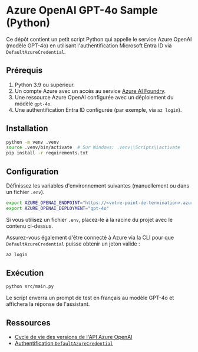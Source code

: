 # Azure OpenAI GPT-4o Sample (Python)

Ce dépôt contient un petit script Python qui appelle le service Azure OpenAI (modèle GPT-4o) en utilisant l'authentification Microsoft Entra ID via `DefaultAzureCredential`.

## Prérequis

1. Python 3.9 ou supérieur.
2. Un compte Azure avec un accès au service [Azure AI Foundry](https://learn.microsoft.com/en-us/azure/ai-foundry/openai/).
3. Une ressource Azure OpenAI configurée avec un déploiement du modèle `gpt-4o`.
4. Une authentification Entra ID configurée (par exemple, via `az login`).

## Installation

```bash
python -m venv .venv
source .venv/bin/activate  # Sur Windows: .venv\\Scripts\\activate
pip install -r requirements.txt
```

## Configuration

Définissez les variables d'environnement suivantes (manuellement ou dans un fichier `.env`).

```bash
export AZURE_OPENAI_ENDPOINT="https://<votre-point-de-termination>.azure.com"
export AZURE_OPENAI_DEPLOYMENT="gpt-4o"
```

Si vous utilisez un fichier `.env`, placez-le à la racine du projet avec le contenu ci-dessus.

Assurez-vous également d'être connecté à Azure via la CLI pour que `DefaultAzureCredential` puisse obtenir un jeton valide :

```bash
az login
```

## Exécution

```bash
python src/main.py
```

Le script enverra un prompt de test en français au modèle GPT-4o et affichera la réponse de l'assistant.

## Ressources

- [Cycle de vie des versions de l'API Azure OpenAI](https://learn.microsoft.com/en-us/azure/ai-foundry/openai/api-version-lifecycle?tabs=python)
- [Authentification `DefaultAzureCredential`](https://learn.microsoft.com/en-us/python/api/overview/azure/identity-readme#defaultazurecredential)

